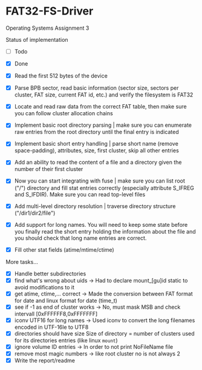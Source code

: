 FAT32-FS-Driver
===============

Operating Systems Assignment 3

Status of implementation
- [ ] Todo
- [X] Done

- [X] Read the first 512 bytes of the device
- [X] Parse BPB sector, read basic information (sector size, sectors per cluster, FAT
      size, current FAT id, etc.) and verify the filesystem is FAT32
- [X] Locate and read raw data from the correct FAT table, then make sure you can
      follow cluster allocation chains
- [X] Implement basic root directory parsing | make sure you can enumerate raw
      entries from the root directory until the final entry is indicated
- [X] Implement basic short entry handling | parse short name (remove space-padding),
      attributes, size, first cluster, skip all other entries
- [X] Add an ability to read the content of a file and a directory given the number of
      their first cluster
- [X] Now you can start integrating with fuse | make sure you can list root ("/")
      directory and fill stat entries correctly (especially attribute S_IFREG and S_IFDIR). 
      Make sure you can read top-level files
- [X] Add multi-level directory resolution | traverse directory structure ("/dir1/dir2/file")
- [X] Add support for long names. You will need to keep some state before you finally
      read the short entry holding the information about the file and you should check
      that long name entries are correct.
- [X] Fill other stat fields (atime/mtime/ctime)

More tasks...

- [X] Handle better subdirectories
- [X] find what's wrong about uids
      -> Had to declare mount_[gu]id static to avoid modifications to it
- [X] get atime, ctime,... correct
      -> Made the conversion between FAT format for date and linux format for date (time_t)
- [X] see if -1 as end of cluster works
      -> No, must mask MSB and check intervall [0xFFFFFF8,0xFFFFFFF]
- [X] iconv UTF16 for long names
      -> Used iconv to convert the long filenames encoded in UTF-16le to UTF8
- [X] directories should have size
      Size of directory = number of clusters used for its directories entries (like linux `mount`)
- [X] ignore volume ID entries
      -> In order to not print NoFileName file
- [X] remove most magic numbers
      -> like root cluster no is not always 2
- [X] Write the report/readme
